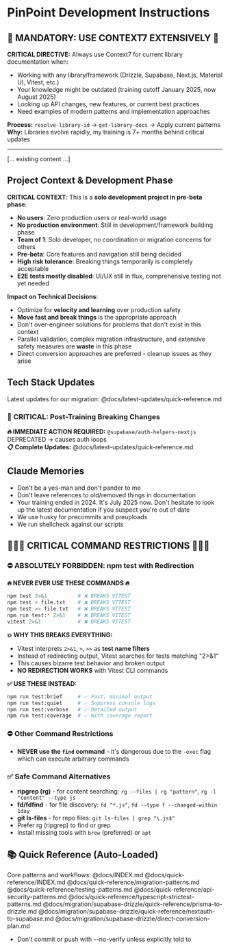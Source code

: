 # PinPoint Development Instructions

## 🚨 MANDATORY: USE CONTEXT7 EXTENSIVELY 🚨

**CRITICAL DIRECTIVE:** Always use Context7 for current library documentation when:

- Working with any library/framework (Drizzle, Supabase, Next.js, Material UI, Vitest, etc.)
- Your knowledge might be outdated (training cutoff January 2025, now August 2025)
- Looking up API changes, new features, or current best practices
- Need examples of modern patterns and implementation approaches

**Process:** `resolve-library-id` → `get-library-docs` → Apply current patterns
**Why:** Libraries evolve rapidly, my training is 7+ months behind critical updates

---

[... existing content ...]

## Project Context & Development Phase

**CRITICAL CONTEXT**: This is a **solo development project in pre-beta phase**:

- **No users**: Zero production users or real-world usage
- **No production environment**: Still in development/framework building phase
- **Team of 1**: Solo developer, no coordination or migration concerns for others
- **Pre-beta**: Core features and navigation still being decided
- **High risk tolerance**: Breaking things temporarily is completely acceptable
- **E2E tests mostly disabled**: UI/UX still in flux, comprehensive testing not yet needed

**Impact on Technical Decisions**:

- Optimize for **velocity and learning** over production safety
- **Move fast and break things** is the appropriate approach
- Don't over-engineer solutions for problems that don't exist in this context
- Parallel validation, complex migration infrastructure, and extensive safety measures are **waste** in this phase
- Direct conversion approaches are preferred - cleanup issues as they arise

## Tech Stack Updates

Latest updates for our migration: @docs/latest-updates/quick-reference.md

### 🚨 CRITICAL: Post-Training Breaking Changes

**🔥 IMMEDIATE ACTION REQUIRED:** `@supabase/auth-helpers-nextjs` DEPRECATED → causes auth loops  
**📋 Complete Updates:** @docs/latest-updates/quick-reference.md

## Claude Memories

- Don't be a yes-man and don't pander to me
- Don't leave references to old/removed things in documentation
- Your training ended in 2024. It's July 2025 now. Don't hesitate to look up the latest documentation if you suspect you're out of date
- We use husky for precommits and preuploads
- We run shellcheck against our scripts

## 🚨🚨🚨 CRITICAL COMMAND RESTRICTIONS 🚨🚨🚨

### ⛔ ABSOLUTELY FORBIDDEN: npm test with Redirection

**🔥 NEVER EVER USE THESE COMMANDS 🔥**

```bash
npm test 2>&1          # ❌ BREAKS VITEST
npm test > file.txt    # ❌ BREAKS VITEST
npm test >> file.txt   # ❌ BREAKS VITEST
npm run test:* 2>&1    # ❌ BREAKS VITEST
vitest 2>&1            # ❌ BREAKS VITEST
```

**💥 WHY THIS BREAKS EVERYTHING:**

- Vitest interprets `2>&1`, `>`, `>>` as **test name filters**
- Instead of redirecting output, Vitest searches for tests matching "2>&1"
- This causes bizarre test behavior and broken output
- **NO REDIRECTION WORKS** with Vitest CLI commands

**✅ USE THESE INSTEAD:**

```bash
npm run test:brief     # ✅ Fast, minimal output
npm run test:quiet     # ✅ Suppress console logs
npm run test:verbose   # ✅ Detailed output
npm run test:coverage  # ✅ With coverage report
```

### ⛔ Other Command Restrictions

- **NEVER use the `find` command** - it's dangerous due to the `-exec` flag which can execute arbitrary commands

### ✅ Safe Command Alternatives

- **ripgrep (rg)** - for content searching: `rg --files | rg "pattern"`, `rg -l "content" --type js`
- **fd/fdfind** - for file discovery: `fd "*.js"`, `fd --type f --changed-within 1day`
- **git ls-files** - for repo files: `git ls-files | grep "\.js$"`
- Prefer rg (ripgrep) to find or grep
- Install missing tools with `brew` (preferred) or `apt`

## 📚 Quick Reference (Auto-Loaded)

Core patterns and workflows:
@docs/INDEX.md
@docs/quick-reference/INDEX.md
@docs/quick-reference/migration-patterns.md  
@docs/quick-reference/testing-patterns.md
@docs/quick-reference/api-security-patterns.md
@docs/quick-reference/typescript-strictest-patterns.md
@docs/migration/supabase-drizzle/quick-reference/prisma-to-drizzle.md
@docs/migration/supabase-drizzle/quick-reference/nextauth-to-supabase.md
@docs/migration/supabase-drizzle/direct-conversion-plan.md

- Don't commit or push with --no-verify unless explicitly told to
